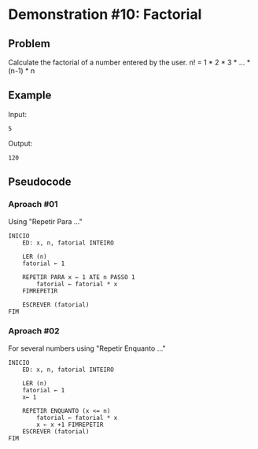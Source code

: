 # Demonstration #10: Factorial

## Problem

Calculate the factorial of a number entered by the user. n! = 1 * 2 * 3 * ... * (n-1) * n

## Example

Input:

    5


Output:

    120

## Pseudocode

### Aproach #01

Using "Repetir Para ..."

```pseudocode
INICIO
    ED: x, n, fatorial INTEIRO
    
    LER (n)
    fatorial ← 1
    
    REPETIR PARA x ← 1 ATE n PASSO 1
        fatorial ← fatorial * x 
    FIMREPETIR
    
    ESCREVER (fatorial) 
FIM

```

### Aproach #02

For several numbers using "Repetir Enquanto ..."

```pseudocode
INICIO
    ED: x, n, fatorial INTEIRO 
    
    LER (n)
    fatorial ← 1
    x← 1
    
    REPETIR ENQUANTO (x <= n)
        fatorial ← fatorial * x
        x ← x +1 FIMREPETIR
    ESCREVER (fatorial) 
FIM
```